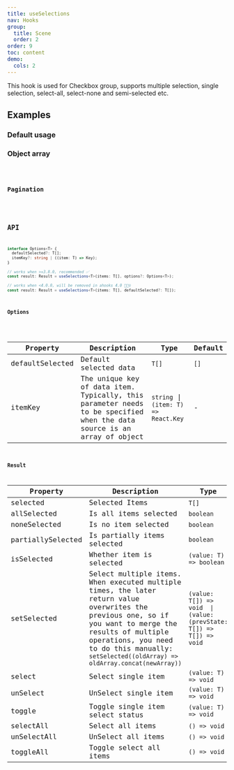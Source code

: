 ```yaml
---
title: useSelections
nav: Hooks
group:
  title: Scene
  order: 2
order: 9
toc: content
demo:
  cols: 2
---
```


This hook is used for Checkbox group, supports multiple selection, single selection, select-all, select-none and semi-selected etc.

## Examples

### Default usage

<code src="./demo/demo1.tsx"></code>

### Object array

<code src="./demo/demo2.tsx" />

### Pagination

<code src="./demo/demo3.tsx" />

## API

```typescript
interface Options<T> {
  defaultSelected?: T[];
  itemKey?: string | ((item: T) => Key);
}

// works when >=3.8.0, recommended ✅
const result: Result = useSelections<T>(items: T[], options?: Options<T>);

// works when <4.0.0, will be removed in ahooks 4.0 🙅🏻‍♀️
const result: Result = useSelections<T>(items: T[], defaultSelected?: T[]);
```

### Options

<!-- prettier-ignore -->
| Property | Description | Type | Default |
| --- | --- | --- | --- |
| defaultSelected | Default selected data | `T[]` | `[]` |
| itemKey | The unique key of data item. Typically, this parameter needs to be specified when the data source is an array of object | `string` \| `(item: T) => React.Key` | - |

### Result

| Property          | Description                                                                                                                                                                                                                                               | Type                                                                |
| ----------------- | --------------------------------------------------------------------------------------------------------------------------------------------------------------------------------------------------------------------------------------------------------- | ------------------------------------------------------------------- |
| selected          | Selected Items                                                                                                                                                                                                                                            | `T[]`                                                               |
| allSelected       | Is all items selected                                                                                                                                                                                                                                     | `boolean`                                                           |
| noneSelected      | Is no item selected                                                                                                                                                                                                                                       | `boolean`                                                           |
| partiallySelected | Is partially items selected                                                                                                                                                                                                                               | `boolean`                                                           |
| isSelected        | Whether item is selected                                                                                                                                                                                                                                  | `(value: T) => boolean`                                             |
| setSelected       | Select multiple items. When executed multiple times, the later return value overwrites the previous one, so if you want to merge the results of multiple operations, you need to do this manually: `setSelected((oldArray) => oldArray.concat(newArray))` | `(value: T[]) => void  \| (value: (prevState: T[]) => T[]) => void` |
| select            | Select single item                                                                                                                                                                                                                                        | `(value: T) => void`                                                |
| unSelect          | UnSelect single item                                                                                                                                                                                                                                      | `(value: T) => void`                                                |
| toggle            | Toggle single item select status                                                                                                                                                                                                                          | `(value: T) => void`                                                |
| selectAll         | Select all items                                                                                                                                                                                                                                          | `() => void`                                                        |
| unSelectAll       | UnSelect all items                                                                                                                                                                                                                                        | `() => void`                                                        |
| toggleAll         | Toggle select all items                                                                                                                                                                                                                                   | `() => void`                                                        |
